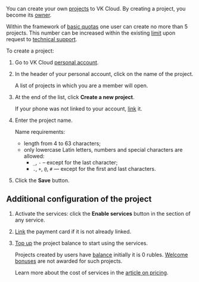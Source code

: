 You can create your own [projects](../../../concepts/projects) to VK Cloud. By creating a project, you become its [owner](../../../concepts/rolesandpermissions).

<info>

Within the framework of [basic quotas](../../../concepts/quotasandlimits) one user can create no more than 5 projects. This number can be increased within the existing [limit](../../../concepts/quotasandlimits) upon request to [technical support](/en/contacts).

</info>

To create a project:

1. Go to VK Cloud [personal account](https://msk.cloud.vk.com/app/en).

1. In the header of your personal account, click on the name of the project.

    A list of projects in which you are a member will open.

1. At the end of the list, click **Create a new project**.

    If your phone was not linked to your account, [link](../../activation#linking_a_phone_number) it.

1. Enter the project name.

    Name requirements:

   - length from 4 to 63 characters;
   - only lowercase Latin letters, numbers and special characters are allowed:
      - `_`, `-` – except for the last character;
      - `.`, `+`, `@`, `#` — except for the first and last characters.

1. Click the **Save** button.

## Additional configuration of the project

1. Activate the services: click the **Enable services** button in the section of any service.

1. [Link](../../activation#linking_a_bank_card) the payment card if it is not already linked.

1. [Top up](/en/additionals/billing/instructions/payment) the project balance to start using the services.

    Projects created by users have [balance](/en/additionals/billing/concepts/balance) initially it is 0 rubles. [Welcome bonuses](/en/additionals/billing/concepts/bonus) are not awarded for such projects.

   Learn more about the cost of services in the [article on pricing](../../../tariffication).
